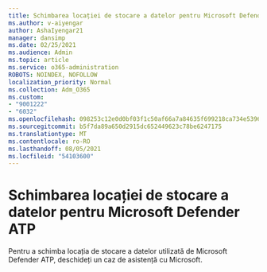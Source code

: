 ```yaml
---
title: Schimbarea locației de stocare a datelor pentru Microsoft Defender ATP
ms.author: v-aiyengar
author: AshaIyengar21
manager: dansimp
ms.date: 02/25/2021
ms.audience: Admin
ms.topic: article
ms.service: o365-administration
ROBOTS: NOINDEX, NOFOLLOW
localization_priority: Normal
ms.collection: Adm_O365
ms.custom:
- "9001222"
- "6032"
ms.openlocfilehash: 098253c12e0d0bf03f1c50af66a7a84635f699218ca734e53965bcfd55edb930
ms.sourcegitcommit: b5f7da89a650d2915dc652449623c78be6247175
ms.translationtype: MT
ms.contentlocale: ro-RO
ms.lasthandoff: 08/05/2021
ms.locfileid: "54103600"
---
```

# <a name="change-data-storage-location-for-microsoft-defender-atp"></a>Schimbarea locației de stocare a datelor pentru Microsoft Defender ATP

Pentru a schimba locația de stocare a datelor utilizată de Microsoft Defender ATP, deschideți un caz de asistență cu Microsoft.
